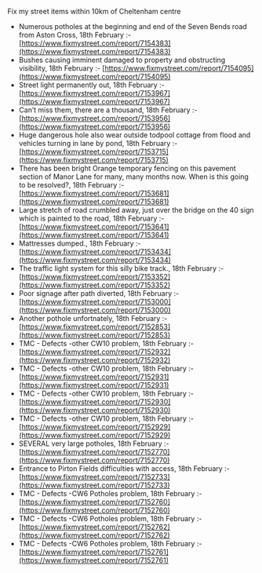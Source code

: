 Fix my street items within 10km of Cheltenham centre

<!-- fix_marker starts -->

- Numerous potholes at the beginning and end of the Seven Bends road from Aston Cross, 18th February :- [https://www.fixmystreet.com/report/7154383](https://www.fixmystreet.com/report/7154383)
- Bushes causing imminent damaged to property and obstructing visibility, 18th February :- [https://www.fixmystreet.com/report/7154095](https://www.fixmystreet.com/report/7154095)
- Street light permanently out, 18th February :- [https://www.fixmystreet.com/report/7153967](https://www.fixmystreet.com/report/7153967)
- Can’t miss them, there are a thousand, 18th February :- [https://www.fixmystreet.com/report/7153956](https://www.fixmystreet.com/report/7153956)
- Huge dangerous hole also wear outside todpool cottage from flood and vehicles turning in lane by pond, 18th February :- [https://www.fixmystreet.com/report/7153715](https://www.fixmystreet.com/report/7153715)
- There has been bright Orange temporary fencing on this pavement section of Manor Lane for many, many months now. When is this going to be resolved?, 18th February :- [https://www.fixmystreet.com/report/7153681](https://www.fixmystreet.com/report/7153681)
- Large stretch of road crumbled away, just over the bridge on the 40 sign which is painted to the road, 18th February :- [https://www.fixmystreet.com/report/7153641](https://www.fixmystreet.com/report/7153641)
- Mattresses dumped., 18th February :- [https://www.fixmystreet.com/report/7153434](https://www.fixmystreet.com/report/7153434)
- The traffic light system for this silly bike track., 18th February :- [https://www.fixmystreet.com/report/7153352](https://www.fixmystreet.com/report/7153352)
- Poor signage after path diverted, 18th February :- [https://www.fixmystreet.com/report/7153000](https://www.fixmystreet.com/report/7153000)
- Another pothole unfortnately, 18th February :- [https://www.fixmystreet.com/report/7152853](https://www.fixmystreet.com/report/7152853)
- TMC - Defects -other CW10 problem, 18th February :- [https://www.fixmystreet.com/report/7152932](https://www.fixmystreet.com/report/7152932)
- TMC - Defects -other CW10 problem, 18th February :- [https://www.fixmystreet.com/report/7152931](https://www.fixmystreet.com/report/7152931)
- TMC - Defects -other CW10 problem, 18th February :- [https://www.fixmystreet.com/report/7152930](https://www.fixmystreet.com/report/7152930)
- TMC - Defects -other CW10 problem, 18th February :- [https://www.fixmystreet.com/report/7152929](https://www.fixmystreet.com/report/7152929)
- SEVERAL very large potholes, 18th February :- [https://www.fixmystreet.com/report/7152770](https://www.fixmystreet.com/report/7152770)
- Entrance to Pirton Fields difficulties with access, 18th February :- [https://www.fixmystreet.com/report/7152733](https://www.fixmystreet.com/report/7152733)
- TMC - Defects -CW6 Potholes  problem, 18th February :- [https://www.fixmystreet.com/report/7152760](https://www.fixmystreet.com/report/7152760)
- TMC - Defects -CW6 Potholes  problem, 18th February :- [https://www.fixmystreet.com/report/7152762](https://www.fixmystreet.com/report/7152762)
- TMC - Defects -CW6 Potholes  problem, 18th February :- [https://www.fixmystreet.com/report/7152761](https://www.fixmystreet.com/report/7152761)

<!-- fix_marker ends -->